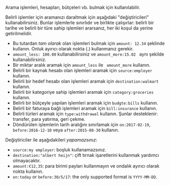 Arama işlemleri, hesapları, bütçeleri vb. bulmak için kullanılabilir.

Belirli işlemler için aramanızı daraltmak için aşağıdaki "değiştiricileri" kullanabilirsiniz. Bunlar işlemlerle sınırlıdır ve birlikte çalışırlar: belirli bir tarihe ve belirli bir türe sahip işlemleri ararsanız, her iki koşul da yerine getirilmelidir.

* Bu tutardan *tam olarak* olan işlemleri bulmak için `amount: 12.34` şeklinde kullanın. Onluk ayırıcı olarak nokta (.) kullanmanız gerekir.
* `amount_less: 100.00` kullanabilirsiniz ve `amount_more:15.02 ` aynı şekilde kullanabilirsiniz.
* Bir miktar aralık aramak için `amount_less` ile ` amount_more` kullanın.
* Belirli bir kaynak hesabı olan işlemleri aramak için `source:employer` kullanın.
* Belirli bir hedef hesabı olan işlemleri aramak için `destination:walmart` kullanın.
* Belirli bir kategoriye sahip işlemleri aramak için `category:groceries` kullanın.
* Belirli bir bütçeyle yapılan işlemleri aramak için `budgte:bills` kullanın.
* Belirli bir faturaya bağlı işlemleri aramak için `bill:insurance` kullanın.
* Belirli türleri aramak için `type:withdrawal` kullanın. Şunlar desteklenir: transfer, para yatırma, geri çekme.
* Döndürülen işlemlerin tarih aralığını sınırlamak için `on:2017-02-19`, `before:2016-12-10` veya `after:2015-08-30` kullanın.

Değiştiriciler ile aşağıdakileri *yapamazsınız*:

* `source:my employer`: boşluk kullanamazsınız.
* `destination:"albert heijn"`: çift tırnak işaretlerini kullanmak yardımcı olmayacaktır.
* `amount:€12,35`: para birimi payları kullanmayın ve ondalık ayırıcı olarak nokta kullanın.
* `on:today` or `before:30/5/17`: the only supported format is `YYYY-MM-DD`.